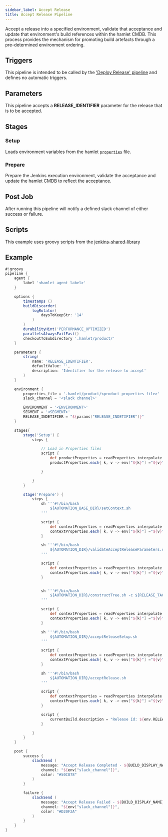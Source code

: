 ```yaml
---
sidebar_label: Accept Release
title: Accept Release Pipeline
---
```

Accept a release into a specified environment, validate that acceptance and update that environment's build references within the hamlet CMDB. This process provides the mechanism for promoting build artefacts through a pre-determined environment ordering.

## Triggers

This pipeline is intended to be called by the ['Deploy Release' pipeline](promote-release) and defines no automatic triggers.

## Parameters

This pipeline accepts a **RELEASE_IDENTIFIER** parameter for the release that is to be accepted.

## Stages

### Setup

Loads environment variables from the hamlet [`properties`](../properties/properties) file.

### Prepare

Prepare the Jenkins execution environment, validate the acceptance and update the hamlet CMDB to reflect the acceptance.

## Post Job

After running this pipeline will notify a defined slack channel of either success or failure.

## Scripts

This example uses groovy scripts from the [jenkins-shared-library](https://github.com/hamlet-io/jenkins-shared-library)

## Example

```groovy
#!groovy
pipeline {
    agent {
        label '<hamlet agent label>'
    }

    options {
        timestamps ()
        buildDiscarder(
            logRotator(
                daysToKeepStr: '14'
            )
        )
        durabilityHint('PERFORMANCE_OPTIMIZED')
        parallelsAlwaysFailFast()
        checkoutToSubdirectory '.hamlet/product/'
    }

    parameters {
        string(
            name: 'RELEASE_IDENTIFIER',
            defaultValue: '',
            description: 'Identifier for the release to accept'
        )
    }

    environment {
        properties_file = '.hamlet/product/<product properties file>'
        slack_channel = '<slack channel>'

        ENVIRONMENT = '<ENVIRONMENT>'
        SEGMENT = '<SEGMENT>'
        RELEASE_INDETIFIER = "${params["RELEASE_INDETIFIER"]}"
    }

    stages{
        stage('Setup') {
            steps {

                // Load in Properties files
                script {
                    def productProperties = readProperties interpolate: true, file: "${env.properties_file}";
                    productProperties.each{ k, v -> env["${k}"] ="${v}" }

                }

            }
        }

        stage('Prepare') {
            steps {
                sh '''#!/bin/bash
                    ${AUTOMATION_BASE_DIR}/setContext.sh
                '''

                script {
                    def contextProperties = readProperties interpolate: true, file: "${WORKSPACE}/context.properties";
                    contextProperties.each{ k, v -> env["${k}"] ="${v}" }
                }

                sh '''#!/bin/bash
                    ${AUTOMATION_DIR}/validateAcceptReleaseParameters.sh
                '''

                script {
                    def contextProperties = readProperties interpolate: true, file: "${WORKSPACE}/context.properties";
                    contextProperties.each{ k, v -> env["${k}"] ="${v}" }
                }


                sh '''#!/bin/bash
                    ${AUTOMATION_DIR}/constructTree.sh -c ${RELEASE_TAG} -i ${RELEASE_TAG}
                '''

                script {
                    def contextProperties = readProperties interpolate: true, file: "${WORKSPACE}/context.properties";
                    contextProperties.each{ k, v -> env["${k}"] ="${v}" }
                }

                sh '''#!/bin/bash
                    ${AUTOMATION_DIR}/acceptReleaseSetup.sh
                '''

                script {
                    def contextProperties = readProperties interpolate: true, file: "${WORKSPACE}/context.properties";
                    contextProperties.each{ k, v -> env["${k}"] ="${v}" }
                }

                sh '''#!/bin/bash
                    ${AUTOMATION_DIR}/acceptRelease.sh
                '''

                script {
                    def contextProperties = readProperties interpolate: true, file: "${WORKSPACE}/context.properties";
                    contextProperties.each{ k, v -> env["${k}"] ="${v}" }
                }

                script {
                    currentBuild.description = "Release Id: ${env.RELEASE_IDENTIFIER}"
                }

            }
        }
    }

    post {
        success {
            slackSend (
                message: "Accept Release Completed - ${BUILD_DISPLAY_NAME} (<${BUILD_URL}|Open>)\n Environment: ${env.ENVIRONMENT} - Segment: ${env.SEGMENT} - Release Id: ${env.RELEASE_IDENTIFIER}",
                channel: "${env["slack_channel"]}",
                color: "#50C878"
            )
        }

        failure {
            slackSend (
                message: "Accept Release Failed - ${BUILD_DISPLAY_NAME} (<${BUILD_URL}|Open>)\n Environment: ${env.ENVIRONMENT} - Segment: ${env.SEGMENT} - Release Id: ${env.RELEASE_IDENTIFIER}",
                channel: "${env["slack_channel"]}",
                color: "#D20F2A"
            )
        }
    }
}
```
